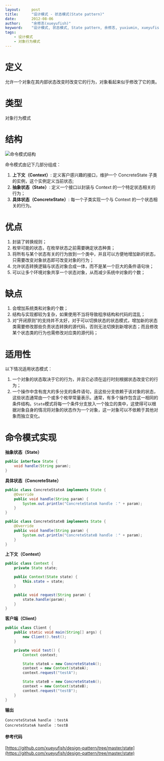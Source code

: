 ```yaml
---
layout:     post
title:      "设计模式 - 状态模式(State pattern)"
date:       2012-08-06
author:     "余修忞(xueyufish)"
keyword:    "设计模式, 状态模式, State pattern, 余修忞, yuxiumin, xueyufish"
tags:
    - 设计模式
    - 对象行为模式
---
```


# 定义
允许一个对象在其内部状态改变时改变它的行为，对象看起来似乎修改了它的类。

# 类型
对象行为模式

# 结构
![命令模式结构](http://img.yuxiumin.com/screenshots/design-patterns/088a4e330cd72f998b9174caa9006fbd.png)

命令模式由记下几部分组成：

1. **上下文（Context）**: 定义客户感兴趣的接口，维护一个 ConcreteState 子类的实例，这个实例定义当前状态;
2. **抽象状态（State）**: 定义一个接口以封装与 Context 的一个特定状态相关的行为；
3. **具体状态（ConcreteState）**: 每一个子类实现一个与 Context 的一个状态相关的行为。

# 优点

1. 封装了转换规则；
2. 枚举可能的状态，在枚举状态之前需要确定状态种类；
3. 将所有与某个状态有关的行为放到一个类中，并且可以方便地增加新的状态，只需要改变对象状态即可改变对象的行为；
4. 允许状态转换逻辑与状态对象合成一体，而不是某一个巨大的条件语句块；
5. 可以让多个环境对象共享一个状态对象，从而减少系统中对象的个数；

# 缺点

1. 会增加系统类和对象的个数；
2. 结构与实现都较为复杂，如果使用不当将导致程序结构和代码的混乱；
3. 对“开闭原则”的支持并不太好，对于可以切换状态的状态模式，增加新的状态类需要修改那些负责状态转换的源代码，否则无法切换到新增状态；而且修改某个状态类的行为也需修改对应类的源代码；

# 适用性

以下情况适用状态模式：

1. 一个对象的状态取决于它的行为，并且它必须在运行时刻根据状态改变它的行为；
2. 一个操作中含有庞大的多分支的条件语句，且这些分支依赖于该对象的状态，这些状态通常由一个或多个枚举常量表示。通常，有多个操作包含这一相同的条件结构。<code>State</code>模式将每一个条件分支放入一个独立的类中，这使得可以根据对象自身的情况将对象的状态作为一个对象，这一对象可以不依赖于其他对象而独立变化。

# 命令模式实现

**抽象状态（State）**
```java
public interface State {
    void handle(String param);
}
```

**具体状态（ConcreteState）**
```java
public class ConcreteStateA implements State {
    @Override
    public void handle(String param) {
        System.out.println("ConcreteStateA handle ：" + param);
    }
}

public class ConcreteStateB implements State {
    @Override
    public void handle(String param) {
        System.out.println("ConcreteStateB handle ：" + param);
    }
}
```

**上下文（Context）**
```java
public class Context {
    private State state;

    public Context(State state) {
        this.state = state;
    }

    public void request(String param) {
        state.handle(param);
    }
}
```

**客户端（Client）**
```java
public class Client {
    public static void main(String[] args) {
        new Client().test();
    }

    private void test() {
        Context context;

        State stateA = new ConcreteStateA();
        context = new Context(stateA);
        context.request("testA");

        State stateB = new ConcreteStateA();
        context = new Context(stateB);
        context.request("testB");
    }
}
```

**输出**
```
ConcreteStateA handle ：testA
ConcreteStateA handle ：testB
```

#### 参考代码
[https://github.com/xueyufish/design-pattern/tree/master/state](https://github.com/xueyufish/design-pattern/tree/master/state)